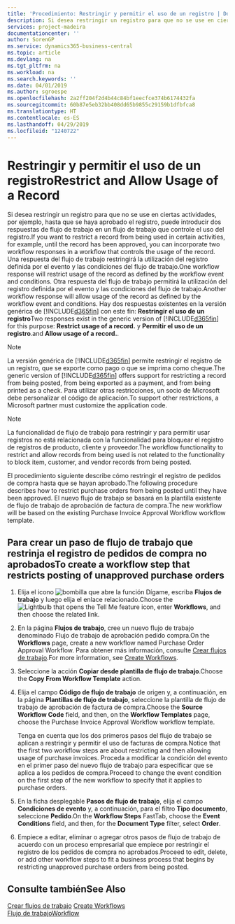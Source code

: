 ```yaml
---
title: 'Procedimiento: Restringir y permitir el uso de un registro | Documentos de Microsoft'
description: Si desea restringir un registro para que no se use en ciertas actividades, por ejemplo, hasta que se haya aprobado el registro, puede introducir dos respuestas de flujo de trabajo en un flujo de trabajo que controle el uso del registro.
services: project-madeira
documentationcenter: ''
author: SorenGP
ms.service: dynamics365-business-central
ms.topic: article
ms.devlang: na
ms.tgt_pltfrm: na
ms.workload: na
ms.search.keywords: ''
ms.date: 04/01/2019
ms.author: sgroespe
ms.openlocfilehash: 2a2ff204f2d4b44c84bf1eecfce374b6174432fa
ms.sourcegitcommit: 60b87e5eb32bb408dd65b9855c29159b1dfbfca8
ms.translationtype: HT
ms.contentlocale: es-ES
ms.lasthandoff: 04/29/2019
ms.locfileid: "1240722"
---
```

# <a name="restrict-and-allow-usage-of-a-record"></a><span data-ttu-id="4cb13-103">Restringir y permitir el uso de un registro</span><span class="sxs-lookup"><span data-stu-id="4cb13-103">Restrict and Allow Usage of a Record</span></span>
<span data-ttu-id="4cb13-104">Si desea restringir un registro para que no se use en ciertas actividades, por ejemplo, hasta que se haya aprobado el registro, puede introducir dos respuestas de flujo de trabajo en un flujo de trabajo que controle el uso del registro.</span><span class="sxs-lookup"><span data-stu-id="4cb13-104">If you want to restrict a record from being used in certain activities, for example, until the record has been approved, you can incorporate two workflow responses in a workflow that controls the usage of the record.</span></span> <span data-ttu-id="4cb13-105">Una respuesta del flujo de trabajo restringirá la utilización del registro definida por el evento y las condiciones del flujo de trabajo.</span><span class="sxs-lookup"><span data-stu-id="4cb13-105">One workflow response will restrict usage of the record as defined by the workflow event and conditions.</span></span> <span data-ttu-id="4cb13-106">Otra respuesta del flujo de trabajo permitirá la utilización del registro definida por el evento y las condiciones del flujo de trabajo.</span><span class="sxs-lookup"><span data-stu-id="4cb13-106">Another workflow response will allow usage of the record as defined by the workflow event and conditions.</span></span> <span data-ttu-id="4cb13-107">Hay dos respuestas existentes en la versión genérica de [!INCLUDE[d365fin](includes/d365fin_md.md)] con este fin: **Restringir el uso de un registro**</span><span class="sxs-lookup"><span data-stu-id="4cb13-107">Two responses exist in the generic version of [!INCLUDE[d365fin](includes/d365fin_md.md)] for this purpose: **Restrict usage of a record.**</span></span> <span data-ttu-id="4cb13-108">y **Permitir el uso de un registro**.</span><span class="sxs-lookup"><span data-stu-id="4cb13-108">and **Allow usage of a record.**.</span></span>

> [!NOTE]  
>  <span data-ttu-id="4cb13-109">La versión genérica de [!INCLUDE[d365fin](includes/d365fin_md.md)] permite restringir el registro de un registro, que se exporte como pago o que se imprima como cheque.</span><span class="sxs-lookup"><span data-stu-id="4cb13-109">The generic version of [!INCLUDE[d365fin](includes/d365fin_md.md)] offers support for restricting a record from being posted, from being exported as a payment, and from being printed as a check.</span></span> <span data-ttu-id="4cb13-110">Para utilizar otras restricciones, un socio de Microsoft debe personalizar el código de aplicación.</span><span class="sxs-lookup"><span data-stu-id="4cb13-110">To support other restrictions, a Microsoft partner must customize the application code.</span></span>  

> [!NOTE]  
>  <span data-ttu-id="4cb13-111">La funcionalidad de flujo de trabajo para restringir y para permitir usar registros no está relacionada con la funcionalidad para bloquear el registro de registros de producto, cliente y proveedor.</span><span class="sxs-lookup"><span data-stu-id="4cb13-111">The workflow functionality to restrict and allow records from being used is not related to the functionality to block item, customer, and vendor records from being posted.</span></span>

<span data-ttu-id="4cb13-112">El procedimiento siguiente describe cómo restringir el registro de pedidos de compra hasta que se hayan aprobado.</span><span class="sxs-lookup"><span data-stu-id="4cb13-112">The following procedure describes how to restrict purchase orders from being posted until they have been approved.</span></span> <span data-ttu-id="4cb13-113">El nuevo flujo de trabajo se basará en la plantilla existente de flujo de trabajo de aprobación de factura de compra.</span><span class="sxs-lookup"><span data-stu-id="4cb13-113">The new workflow will be based on the existing Purchase Invoice Approval Workflow workflow template.</span></span>  

## <a name="to-create-a-workflow-step-that-restricts-posting-of-unapproved-purchase-orders"></a><span data-ttu-id="4cb13-114">Para crear un paso de flujo de trabajo que restrinja el registro de pedidos de compra no aprobados</span><span class="sxs-lookup"><span data-stu-id="4cb13-114">To create a workflow step that restricts posting of unapproved purchase orders</span></span>  
1. <span data-ttu-id="4cb13-115">Elija el icono ![bombilla que abre la función Dígame](media/ui-search/search_small.png "Dígame que desea hacer"), escriba **Flujos de trabajo** y luego elija el enlace relacionado.</span><span class="sxs-lookup"><span data-stu-id="4cb13-115">Choose the ![Lightbulb that opens the Tell Me feature](media/ui-search/search_small.png "Tell me what you want to do") icon, enter **Workflows**, and then choose the related link.</span></span>  
2. <span data-ttu-id="4cb13-116">En la página **Flujos de trabajo**, cree un nuevo flujo de trabajo denominado Flujo de trabajo de aprobación pedido compra.</span><span class="sxs-lookup"><span data-stu-id="4cb13-116">On the **Workflows** page, create a new workflow named Purchase Order Approval Workflow.</span></span> <span data-ttu-id="4cb13-117">Para obtener más información, consulte [Crear flujos de trabajo](across-how-to-create-workflows.md).</span><span class="sxs-lookup"><span data-stu-id="4cb13-117">For more information, see [Create Workflows](across-how-to-create-workflows.md).</span></span>  
3. <span data-ttu-id="4cb13-118">Seleccione la acción **Copiar desde plantilla de flujo de trabajo**.</span><span class="sxs-lookup"><span data-stu-id="4cb13-118">Choose the **Copy From Workflow Template** action.</span></span>  
4. <span data-ttu-id="4cb13-119">Elija el campo **Código de flujo de trabajo** de origen y, a continuación, en la página **Plantillas de flujo de trabajo**, seleccione la plantilla de flujo de trabajo de aprobación de factura de compra.</span><span class="sxs-lookup"><span data-stu-id="4cb13-119">Choose the **Source Workflow Code** field, and then, on the **Workflow Templates** page, choose the Purchase Invoice Approval Workflow workflow template.</span></span>  

     <span data-ttu-id="4cb13-120">Tenga en cuenta que los dos primeros pasos del flujo de trabajo se aplican a restringir y permitir el uso de facturas de compra.</span><span class="sxs-lookup"><span data-stu-id="4cb13-120">Notice that the first two workflow steps are about restricting and then allowing usage of purchase invoices.</span></span> <span data-ttu-id="4cb13-121">Proceda a modificar la condición del evento en el primer paso del nuevo flujo de trabajo para especificar que se aplica a los pedidos de compra.</span><span class="sxs-lookup"><span data-stu-id="4cb13-121">Proceed to change the event condition on the first step of the new workflow to specify that it applies to purchase orders.</span></span>  
5. <span data-ttu-id="4cb13-122">En la ficha desplegable **Pasos de flujo de trabajo**, elija el campo **Condiciones de evento** y, a continuación, para el filtro **Tipo documento**, seleccione **Pedido**.</span><span class="sxs-lookup"><span data-stu-id="4cb13-122">On the **Workflow Steps** FastTab, choose the **Event Conditions** field, and then, for the **Document Type** filter, select **Order**.</span></span>  
6. <span data-ttu-id="4cb13-123">Empiece a editar, eliminar o agregar otros pasos de flujo de trabajo de acuerdo con un proceso empresarial que empiece por restringir el registro de los pedidos de compra no aprobados.</span><span class="sxs-lookup"><span data-stu-id="4cb13-123">Proceed to edit, delete, or add other workflow steps to fit a business process that begins by restricting unapproved purchase orders from being posted.</span></span>  

## <a name="see-also"></a><span data-ttu-id="4cb13-124">Consulte también</span><span class="sxs-lookup"><span data-stu-id="4cb13-124">See Also</span></span>  
<span data-ttu-id="4cb13-125">[Crear flujos de trabajo](across-how-to-create-workflows.md) </span><span class="sxs-lookup"><span data-stu-id="4cb13-125">[Create Workflows](across-how-to-create-workflows.md) </span></span>  
[<span data-ttu-id="4cb13-126">Flujo de trabajo</span><span class="sxs-lookup"><span data-stu-id="4cb13-126">Workflow</span></span>](across-workflow.md)   
